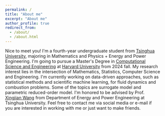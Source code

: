 ```yaml
---
permalink: /
title: "About me"
excerpt: "About me"
author_profile: true
redirect_from: 
  - /about/
  - /about.html
---
```


Nice to meet you! I'm a fourth-year undergraduate student from [Tsinghua University](https://www.tsinghua.edu.cn/en/), majoring in Mathematics and Physics + Energy and Power Engineering. I'm going to pursue a Master's Degree in [Computational Science and Engineering](https://seas.harvard.edu/applied-computation/graduate-programs/masters-computational-science-and-engineering) at [Harvard University](https://www.harvard.edu/) from 2024 fall. My research interest lies in the intersection of Mathematics, Statistics, Computer Science and Engineering. I'm currently working on data-driven approaches, such as statistical methods and scientific machine learning, for fluid dynamics and combustion problems. Some of the topics are surrogate model and parametric reduced-order model. I'm honored to be advised by Prof. [Xingjian Wang](https://www.depe.tsinghua.edu.cn/depeen/info/1297/1261.htm) from Department of Energy and Power Engineering at Tsinghua University. Feel free to contact me via social media or e-mail if you are interested in working with me or just want to make friends.
